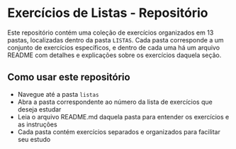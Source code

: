 # Exercícios de Listas - Repositório

Este repositório contém uma coleção de exercícios organizados em 13 pastas, localizadas dentro da pasta `LISTAS`. Cada pasta corresponde a um conjunto de exercícios específicos, e dentro de cada uma há um arquivo README com detalhes e explicações sobre os exercícios daquela seção.

## Como usar este repositório

- Navegue até a pasta `listas`
- Abra a pasta correspondente ao número da lista de exercícios que deseja estudar
- Leia o arquivo README.md daquela pasta para entender os exercícios e as instruções
- Cada pasta contém exercícios separados e organizados para facilitar seu estudo
